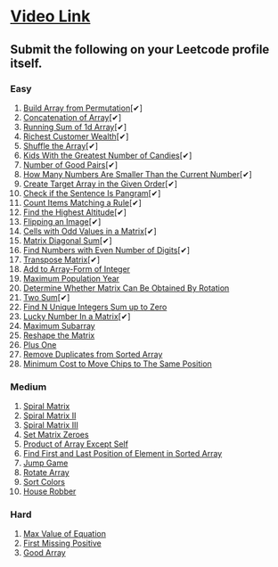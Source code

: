# [Video Link](https://youtu.be/n60Dn0UsbEk)

## Submit the following on your Leetcode profile itself.

### Easy
1. [Build Array from Permutation](https://leetcode.com/problems/build-array-from-permutation/)[✔]
2. [Concatenation of Array](https://leetcode.com/problems/concatenation-of-array/)[✔]
3. [Running Sum of 1d Array](https://leetcode.com/problems/running-sum-of-1d-array/)[✔]
4. [Richest Customer Wealth](https://leetcode.com/problems/richest-customer-wealth/)[✔]
5. [Shuffle the Array](https://leetcode.com/problems/shuffle-the-array/)[✔]
6. [Kids With the Greatest Number of Candies](https://leetcode.com/problems/kids-with-the-greatest-number-of-candies/)[✔]
7. [Number of Good Pairs](https://leetcode.com/problems/number-of-good-pairs/)[✔]
8. [How Many Numbers Are Smaller Than the Current Number](https://leetcode.com/problems/how-many-numbers-are-smaller-than-the-current-number/)[✔]
9. [Create Target Array in the Given Order](https://leetcode.com/problems/create-target-array-in-the-given-order/)[✔]
10. [Check if the Sentence Is Pangram](https://leetcode.com/problems/check-if-the-sentence-is-pangram/)[✔]
11. [Count Items Matching a Rule](https://leetcode.com/problems/count-items-matching-a-rule/)[✔]
12. [Find the Highest Altitude](https://leetcode.com/problems/find-the-highest-altitude/)[✔]
13. [Flipping an Image](https://leetcode.com/problems/flipping-an-image/)[✔]
14. [Cells with Odd Values in a Matrix](https://leetcode.com/problems/cells-with-odd-values-in-a-matrix/)[✔]
15. [Matrix Diagonal Sum](https://leetcode.com/problems/matrix-diagonal-sum/)[✔]
16. [Find Numbers with Even Number of Digits](https://leetcode.com/problems/find-numbers-with-even-number-of-digits/)[✔]
17. [Transpose Matrix](https://leetcode.com/problems/transpose-matrix/)[✔]
18. [Add to Array-Form of Integer](https://leetcode.com/problems/add-to-array-form-of-integer/)
19. [Maximum Population Year](https://leetcode.com/problems/maximum-population-year/)
20. [Determine Whether Matrix Can Be Obtained By Rotation](https://leetcode.com/problems/determine-whether-matrix-can-be-obtained-by-rotation/)
21. [Two Sum](https://leetcode.com/problems/two-sum/)[✔]
22. [Find N Unique Integers Sum up to Zero](https://leetcode.com/problems/find-n-unique-integers-sum-up-to-zero/)
23. [Lucky Number In a Matrix](https://leetcode.com/problems/lucky-numbers-in-a-matrix/)[✔]
24. [Maximum Subarray](https://leetcode.com/problems/maximum-subarray/)
25. [Reshape the Matrix](https://leetcode.com/problems/reshape-the-matrix/)
26. [Plus One](https://leetcode.com/problems/plus-one/)
27. [Remove Duplicates from Sorted Array](https://leetcode.com/problems/remove-duplicates-from-sorted-array/)
28. [Minimum Cost to Move Chips to The Same Position](https://leetcode.com/problems/minimum-cost-to-move-chips-to-the-same-position/)

### Medium
1. [Spiral Matrix](https://leetcode.com/problems/spiral-matrix/)
2. [Spiral Matrix II](https://leetcode.com/problems/spiral-matrix-ii/)
3. [Spiral Matrix III](https://leetcode.com/problems/spiral-matrix-iii/)
4. [Set Matrix Zeroes](https://leetcode.com/problems/set-matrix-zeroes/)
5. [Product of Array Except Self](https://leetcode.com/problems/product-of-array-except-self/)
6. [Find First and Last Position of Element in Sorted Array](https://leetcode.com/problems/find-first-and-last-position-of-element-in-sorted-array/)
7. [Jump Game](https://leetcode.com/problems/jump-game/)
8. [Rotate Array](https://leetcode.com/problems/rotate-array/)
9. [Sort Colors](https://leetcode.com/problems/sort-colors/)
10. [House Robber](https://leetcode.com/problems/house-robber/)

### Hard
1. [Max Value of Equation](https://leetcode.com/problems/max-value-of-equation/)
2. [First Missing Positive](https://leetcode.com/problems/first-missing-positive/)
3. [Good Array](https://leetcode.com/problems/check-if-it-is-a-good-array/)
